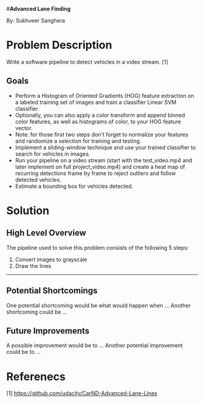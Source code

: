#**Advanced Lane Finding**

By: Sukhveer Sanghera

# Problem Description

Write a software pipeline to detect vehicles in a video stream. [1]

## Goals

* Perform a Histogram of Oriented Gradients (HOG) feature extraction on a labeled training set of images and train a classifier Linear SVM classifier
* Optionally, you can also apply a color transform and append binned color features, as well as histograms of color, to your HOG feature vector.
* Note: for those first two steps don't forget to normalize your features and randomize a selection for training and testing.
* Implement a sliding-window technique and use your trained classifier to search for vehicles in images.
* Run your pipeline on a video stream (start with the test_video.mp4 and later implement on full project_video.mp4) and create a heat map of recurring detections frame by frame to reject outliers and follow detected vehicles.
* Estimate a bounding box for vehicles detected.

# Solution

## High Level Overview

The pipeline used to solve this problem consists of the following 5 steps:

1. Convert images to grayscale
2. Draw the lines

---

## Potential Shortcomings

One potential shortcoming would be what would happen when ...
Another shortcoming could be ...

## Future Improvements

A possible improvement would be to ...
Another potential improvement could be to ...

# Referenecs
[1] https://github.com/udacity/CarND-Advanced-Lane-Lines
